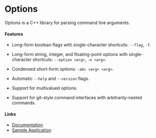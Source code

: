 # Options

Options is a C++ library for parsing command line arguments.


#### Features

* Long-form boolean flags with single-character shortcuts: `--flag`, `-f`.

* Long-form string, integer, and floating-point options with
  single-character shortcuts: `--option <arg>`, `-o <arg>`.

* Condensed short-form options: `-abc <arg> <arg>`.

* Automatic `--help` and `--version` flags.

* Support for multivalued options.

* Support for git-style command interfaces with arbitrarily-nested commands.


#### Links

* [Documentation][docs]
* [Sample Application][sample]


[docs]: https://darrenmulholland.com/docs/options/
[sample]: https://github.com/dmulholland/options/blob/master/src/example.cpp
